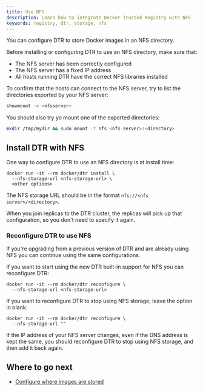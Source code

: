 ```yaml
---
title: Use NFS
description: Learn how to integrate Docker Trusted Registry with NFS
keywords: registry, dtr, storage, nfs
---
```


<!-- TODO: review page for v2.2 -->

You can configure DTR to store Docker images in an NFS directory.

Before installing or configuring DTR to use an NFS directory, make sure that:

* The NFS server has been correctly configured
* The NFS server has a fixed IP address
* All hosts running DTR have the correct NFS libraries installed


To confirm that the hosts can connect to the NFS server, try to list the
directories exported by your NFS server:

```bash
showmount -e <nfsserver>
```

You should also try yo mount one of the exported directories:

```bash
mkdir /tmp/mydir && sudo mount -t nfs <nfs server>:<directory>
```

## Install DTR with NFS

One way to configure DTR to use an NFS directory is at install time:

```none
docker run -it --rm docker/dtr install \
  --nfs-storage-url <nfs-storage-url> \
  <other options>
```

The NFS storage URL should be in the format `nfs://<nfs server>/<directory>`.

When you join replicas to the DTR cluster, the replicas will pick up that
configuration, so you don't need to specify it again.

### Reconfigure DTR to use NFS

If you're upgrading from a previous version of DTR and are already using
NFS you can continue using the same configurations.

If you want to start using the new DTR built-in support for NFS you can
reconfigure DTR:

```none
docker run -it --rm docker/dtr reconfigure \
  --nfs-storage-url <nfs-storage-url>
```

If you want to reconfigure DTR to stop using NFS storage, leave the option
in blank:

```none
docker run -it --rm docker/dtr reconfigure \
  --nfs-storage-url ""
```

If the IP address of your NFS server changes, even if the DNS address is kept
the same, you should reconfigure DTR to stop using NFS storage, and then
add it back again.

## Where to go next

* [Configure where images are stored](configure-storage.md)
